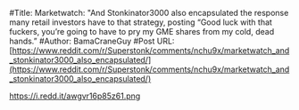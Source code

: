 #Title: Marketwatch: "And Stonkinator3000 also encapsulated the response many retail investors have to that strategy, posting “Good luck with that fuckers, you’re going to have to pry my GME shares from my cold, dead hands.”
#Author: BamaCraneGuy
#Post URL: [https://www.reddit.com/r/Superstonk/comments/nchu9x/marketwatch_and_stonkinator3000_also_encapsulated/](https://www.reddit.com/r/Superstonk/comments/nchu9x/marketwatch_and_stonkinator3000_also_encapsulated/)


https://i.redd.it/awgvr16p85z61.png